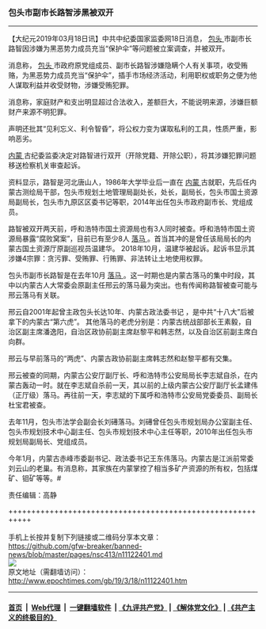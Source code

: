 ### 包头市副市长路智涉黑被双开
------------------------

<p>
 【大纪元2019年03月18日讯】中共中纪委国家监委网18日消息，
 <a href="http://www.epochtimes.com/gb/tag/%E5%8C%85%E5%A4%B4.html">
  包头
 </a>
 市副市长路智因涉嫌为黑恶势力成员充当“保护伞”等问题被立案调查，并被双开。
</p>
<p>
 消息称，
 <a href="http://www.epochtimes.com/gb/tag/%E5%8C%85%E5%A4%B4.html">
  包头
 </a>
 市政府原党组成员、副市长路智涉嫌隐瞒个人有关事项，收受贿赂，为黑恶势力成员充当“保护伞”，插手市场经济活动，利用职权或职务之便为他人谋取利益并收受财物，涉嫌受贿犯罪。
</p>
<p>
 消息称，家庭财产和支出明显超过合法收入，差额巨大，不能说明来源，涉嫌巨额财产来源不明犯罪。
</p>
<p>
 声明还批其“见利忘义、利令智昏”，将公权力变为谋取私利的工具，性质严重，影响恶劣。
</p>
<p>
 <a href="http://www.epochtimes.com/gb/tag/%E5%86%85%E8%92%99.html">
  内蒙
 </a>
 古纪委监委决定对路智进行双开（开除党籍、开除公职），将其涉嫌犯罪问题移送检察机关审查起诉。
</p>
<p>
 资料显示，路智是河北唐山人，1986年大学毕业后一直在
 <a href="http://www.epochtimes.com/gb/tag/%E5%86%85%E8%92%99.html">
  内蒙
 </a>
 古就职，先后任内蒙古测绘局干部，包头市规划土地管理局副处长，处长，副局长，包头市国土资源局副局长，包头市九原区区委书记等职，2014年出任包头市政府副市长、党组成员。
 <span class="Apple-converted-space">
 </span>
</p>
<p>
 路智被双开两天前，呼和浩特市国土资源局也有3人同时被查。呼和浩特市国土资源局暴露“腐败窝案”，目前已有至少8人
 <a href="http://www.epochtimes.com/gb/tag/%E8%90%BD%E9%A9%AC.html">
  落马
 </a>
 。首当其冲的是曾任该局局长的内蒙古国土资源厅原副巡视员温建华。 2018年10月，温建华被起诉。起诉书显示其涉嫌4宗罪：贪污罪、受贿罪、行贿罪、非法转让土地使用权罪。
</p>
<p>
 包头市副市长路智是在去年10月
 <a href="http://www.epochtimes.com/gb/tag/%E8%90%BD%E9%A9%AC.html">
  落马
 </a>
 。这一时期也是内蒙古落马的集中时段，其中以内蒙古人大常委会原副主任邢云的落马最为突出。也有传闻称路智被查可能与邢云落马有关联。
</p>
<p>
 邢云自2001年起曾主政包头长达10年、内蒙古政法委书记 ，是中共“十八大”后被拿下的内蒙古“第六虎”。 其他落马的老虎分别是：内蒙古统战部部长王素毅，自治区副主席潘逸阳，自治区政协前副主席赵黎平和韩志然，以及自治区前副主席白向群。
 <span class="Apple-converted-space">
 </span>
</p>
<p>
 邢云与早前落马的“两虎”、内蒙古政协前副主席韩志然和赵黎平都有交集。
</p>
<p>
 邢云被查的同期，内蒙古公安厅副厅长、呼和浩特市公安局局长李志斌自杀，在内蒙古轰动一时。就在李志斌自杀前一天，其以前的上级内蒙古公安厅副厅长孟建伟（正厅级）落马。再往前一天，李志斌的下属呼和浩特市公安局党委委员、副局长杜宝君被查。
 <span class="Apple-converted-space">
 </span>
</p>
<p>
 去年11月，包头市法学会副会长刘礡落马。刘礡曾任包头市规划局办公室副主任、包头市规划技术中心副主任、包头市规划技术中心主任等职，2010年出任包头市规划局副局长、党组成员。
</p>
<p>
 今年1月，内蒙古赤峰市委副书记、政法委书记王东伟落马。内蒙古是江派前常委刘云山的老巢。有消息称，其家族在内蒙掌控了相当多矿产资源的所有权，包括煤矿、钼矿等等。#
</p>
<p>
 责任编辑：高静
</p>

+++++++++++++++++++++++++++++++++++++++++++++++++++++++++++<br/><br/>
手机上长按并复制下列链接或二维码分享本文章：<br/>
https://github.com/gfw-breaker/banned-news/blob/master/pages/nsc413/n11122401.md <br/>
<a href='https://github.com/gfw-breaker/banned-news/blob/master/pages/nsc413/n11122401.md'><img src='https://github.com/gfw-breaker/banned-news/blob/master/pages/nsc413/n11122401.md.png'/></a> <br/>
原文地址（需翻墙访问）：http://www.epochtimes.com/gb/19/3/18/n11122401.htm


------------------------
#### [首页](https://github.com/gfw-breaker/banned-news/blob/master/README.md) &nbsp;|&nbsp; [Web代理](https://github.com/labour-camp/helloworld) &nbsp;|&nbsp; [一键翻墙软件](https://github.com/gfw-breaker/nogfw/blob/master/README.md) &nbsp;| [《九评共产党》](https://github.com/gfw-breaker/9ping.md/blob/master/README.md#九评之一评共产党是什么) | [《解体党文化》](https://github.com/gfw-breaker/jtdwh.md/blob/master/README.md) | [《共产主义的终极目的》](https://github.com/gfw-breaker/gczydzjmd.md/blob/master/README.md)

